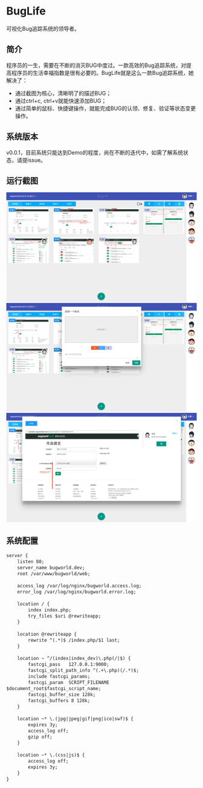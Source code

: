 # BugLife

可视化Bug追踪系统的领导者。

## 简介

程序员的一生，需要在不断的消灭BUG中度过。一款高效的Bug追踪系统，对提高程序员的生活幸福指数是很有必要的。BugLife就是这么一款Bug追踪系统，她解决了：

  * 通过截图为核心，清晰明了的描述BUG；
  * 通过ctrl+c, ctrl+v就能快速添加BUG；
  * 通过简单的鼠标、快捷键操作，就能完成BUG的认领、修复、验证等状态变更操作。


## 系统版本

v0.0.1，目前系统只能达到Demo的程度，尚在不断的迭代中，如需了解系统状态，请提issue。




## 运行截图

![截图1](demo/1.png)
![截图2](demo/2.png)
![截图3](demo/3.png)

## 系统配置

```
server {
    listen 80;
    server_name bugworld.dev;
    root /var/www/bugworld/web;

    access_log /var/log/nginx/bugworld.access.log;
    error_log /var/log/nginx/bugworld.error.log;

    location / {
        index index.php;
        try_files $uri @rewriteapp;
    }

    location @rewriteapp {
        rewrite ^(.*)$ /index.php/$1 last;
    }

    location ~ ^/(index|index_dev)\.php(/|$) {
        fastcgi_pass   127.0.0.1:9000;
        fastcgi_split_path_info ^(.+\.php)(/.*)$;
        include fastcgi_params;
        fastcgi_param  SCRIPT_FILENAME    $document_root$fastcgi_script_name;
        fastcgi_buffer_size 128k;
        fastcgi_buffers 8 128k;
    }

    location ~* \.(jpg|jpeg|gif|png|ico|swf)$ {
        expires 3y;
        access_log off;
        gzip off;
    }

    location ~* \.(css|js)$ {
        access_log off;
        expires 3y;
    }
}
```